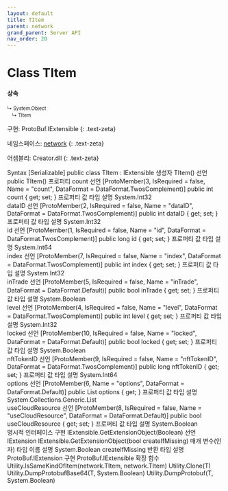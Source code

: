 ```yaml
---
layout: default
title: TItem
parent: network
grand_parent: Server API
nav_order: 20
---
```


# Class TItem

#### 상속
<div class="code-example" markdown="1" style = "font-size:0.8em;">
↳ System.Object<br/>
　↳ TItem
</div>

구현: ProtoBuf.IExtensible
{: .text-zeta}

네임스페이스: [network](../)
{: .text-zeta}

어셈블리: Creator.dll
{: .text-zeta}

Syntax
[Serializable]
public class TItem : IExtensible
생성자
TItem()
선언
public TItem()
프로퍼티
count
선언
[ProtoMember(3, IsRequired = false, Name = "count", DataFormat = DataFormat.TwosComplement)]
public int count { get; set; }
프로퍼티 값
타입	설명
System.Int32	
dataID
선언
[ProtoMember(2, IsRequired = false, Name = "dataID", DataFormat = DataFormat.TwosComplement)]
public int dataID { get; set; }
프로퍼티 값
타입	설명
System.Int32	
id
선언
[ProtoMember(1, IsRequired = false, Name = "id", DataFormat = DataFormat.TwosComplement)]
public long id { get; set; }
프로퍼티 값
타입	설명
System.Int64	
index
선언
[ProtoMember(7, IsRequired = false, Name = "index", DataFormat = DataFormat.TwosComplement)]
public int index { get; set; }
프로퍼티 값
타입	설명
System.Int32	
inTrade
선언
[ProtoMember(5, IsRequired = false, Name = "inTrade", DataFormat = DataFormat.Default)]
public bool inTrade { get; set; }
프로퍼티 값
타입	설명
System.Boolean	
level
선언
[ProtoMember(4, IsRequired = false, Name = "level", DataFormat = DataFormat.TwosComplement)]
public int level { get; set; }
프로퍼티 값
타입	설명
System.Int32	
locked
선언
[ProtoMember(10, IsRequired = false, Name = "locked", DataFormat = DataFormat.Default)]
public bool locked { get; set; }
프로퍼티 값
타입	설명
System.Boolean	
nftTokenID
선언
[ProtoMember(9, IsRequired = false, Name = "nftTokenID", DataFormat = DataFormat.TwosComplement)]
public long nftTokenID { get; set; }
프로퍼티 값
타입	설명
System.Int64	
options
선언
[ProtoMember(6, Name = "options", DataFormat = DataFormat.Default)]
public List<TItemOption> options { get; }
프로퍼티 값
타입	설명
System.Collections.Generic.List<TItemOption>	
useCloudResource
선언
[ProtoMember(8, IsRequired = false, Name = "useCloudResource", DataFormat = DataFormat.Default)]
public bool useCloudResource { get; set; }
프로퍼티 값
타입	설명
System.Boolean	
명시적 인터페이스 구현
IExtensible.GetExtensionObject(Boolean)
선언
IExtension IExtensible.GetExtensionObject(bool createIfMissing)
매개 변수(인자)
타입	이름	설명
System.Boolean	createIfMissing	
반환
타입	설명
ProtoBuf.IExtension	
구현
ProtoBuf.IExtensible
확장 함수
Utility.IsSameKindOfItem(network.TItem, network.TItem)
Utility.Clone<T>(T)
Utility.DumpProtobufBase64<T>(T, System.Boolean)
Utility.DumpProtobuf<T>(T, System.Boolean)